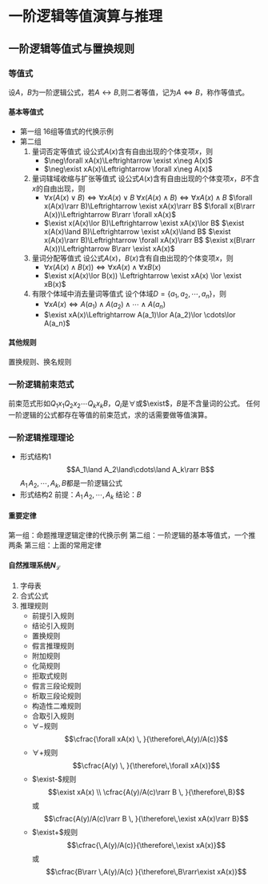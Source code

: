 # 一阶逻辑等值演算与推理

## 一阶逻辑等值式与置换规则

### 等值式

设$A$，$B$为一阶逻辑公式，若$A\leftrightarrow B$,则二者等值，记为$A\Leftrightarrow B$，称作等值式。

#### 基本等值式

- 第一组
  16组等值式的代换示例
- 第二组
  1. 量词否定等值式
   设公式$A(x)$含有自由出现的个体变项$x$，则
     - $\neg\forall xA(x)\Leftrightarrow \exist x\neg A(x)$
     - $\neg\exist xA(x)\Leftrightarrow \forall x\neg A(x)$
  2. 量词辖域收缩与扩张等值式
   设公式$A(x)$含有自由出现的个体变项$x$，$B$不含$x$的自由出现，则
     - $\forall x(A(x)\lor B)\Leftrightarrow \forall xA(x)\lor B$
     $\forall x(A(x)\land B)\Leftrightarrow \forall xA(x)\land B$
     $\forall x(A(x)\rarr B)\Leftrightarrow \exist xA(x)\rarr B$
     $\forall x(B\rarr A(x))\Leftrightarrow  B\rarr \forall xA(x)$
     - $\exist x(A(x)\lor B)\Leftrightarrow \exist xA(x)\lor B$
     $\exist x(A(x)\land B)\Leftrightarrow \exist xA(x)\land B$
     $\exist x(A(x)\rarr B)\Leftrightarrow \forall xA(x)\rarr B$
     $\exist x(B\rarr A(x))\Leftrightarrow  B\rarr \exist xA(x)$
  3. 量词分配等值式
   设公式$A(x)$，$B(x)$含有自由出现的个体变项$x$，则
     - $\forall x(A(x)\land B(x)) \Leftrightarrow \forall xA(x) \land \forall xB(x)$
     - $\exist x(A(x)\lor B(x)) \Leftrightarrow \exist xA(x) \lor \exist xB(x)$
  4. 有限个体域中消去量词等值式
   设个体域$D=\{a_1,a_2,\cdots,a_n\}$，则
     - $\forall xA(x)\Leftrightarrow A(a_1)\land A(a_2)\land \cdots\land A(a_n)$
     - $\exist xA(x)\Leftrightarrow A(a_1)\lor A(a_2)\lor \cdots\lor A(a_n)$

#### 其他规则

置换规则、换名规则

### 一阶逻辑前束范式

前束范式形如$Q_1x_1Q_2x_2\cdots Q_kx_kB$，$Q_i$是$\forall$或$\exist$，$B$是不含量词的公式。
任何一阶逻辑的公式都存在等值的前束范式，求的话需要做等值演算。

### 一阶逻辑推理理论

- 形式结构1$$A_1\land A_2\land\cdots\land A_k\rarr B$$
$A_1\, A_2,\cdots, A_k,B$都是一阶逻辑公式
- 形式结构2
前提：$A_1\, A_2,\cdots, A_k$
结论：$B$

#### 重要定律

第一组：命题推理逻辑定律的代换示例
第二组：一阶逻辑的基本等值式，一个推两条
第三组：上面的常用定律

#### 自然推理系统$N_{\mathscr{L}}$

1. 字母表
2. 合式公式
3. 推理规则
    - 前提引入规则
    - 结论引入规则
    - 置换规则
    - 假言推理规则
    - 附加规则
    - 化简规则
    - 拒取式规则
    - 假言三段论规则
    - 析取三段论规则
    - 构造性二难规则
    - 合取引入规则
    - $\forall-$规则
    $$\cfrac{\forall xA(x) \, }{\therefore\,A(y)/A(c)}$$
    - $\forall+$规则
    $$\cfrac{A(y) \, }{\therefore\,\forall xA(x)}$$
    - $\exist-$规则
    $$\exist xA(x) \\ \cfrac{A(y)/A(c)\rarr B \, }{\therefore\,B}$$或$$\cfrac{A(y)/A(c)\rarr B \, }{\therefore\,\exist xA(x)\rarr B}$$
    - $\exist+$规则
    $$\cfrac{\,A(y)/A(c)}{\therefore\,\exist xA(x)}$$或$$\cfrac{B\rarr \,A(y)/A(c)  }{\therefore\,B\rarr\exist xA(x)}$$

